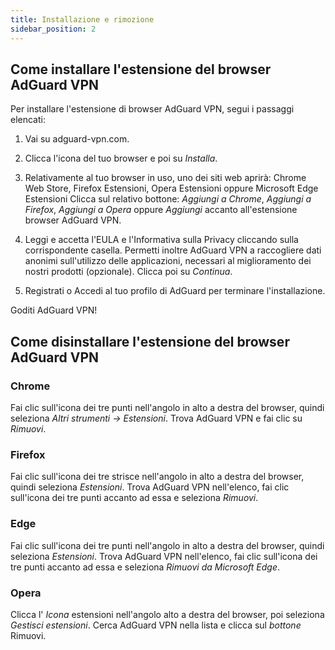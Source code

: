 ```yaml
---
title: Installazione e rimozione
sidebar_position: 2
---
```


## Come installare l'estensione del browser AdGuard VPN

Per installare l'estensione di browser AdGuard VPN, segui i passaggi elencati:

1. Vai su <zero>adguard-vpn.com</zero>.

2. Clicca l'icona del tuo browser e poi su *Installa*.

3. Relativamente al tuo browser in uso, uno dei siti web aprirà: Chrome Web Store, Firefox Estensioni, Opera Estensioni oppure Microsoft Edge Estensioni Clicca sul relativo bottone: *Aggiungi a Chrome*, *Aggiungi a Firefox*, *Aggiungi a Opera* oppure *Aggiungi* accanto all'estensione browser AdGuard VPN.

4. Leggi e accetta l'EULA e l'Informativa sulla Privacy cliccando sulla corrispondente casella. Permetti inoltre AdGuard VPN a raccogliere dati anonimi sull'utilizzo delle applicazioni, necessari al miglioramento dei nostri prodotti (opzionale). Clicca poi su *Continua*.

5. Registrati o Accedi al tuo profilo di AdGuard per terminare l'installazione.

Goditi AdGuard VPN!

## Come disinstallare l'estensione del browser AdGuard VPN

### Chrome

Fai clic sull'icona dei tre punti nell'angolo in alto a destra del browser, quindi seleziona *Altri strumenti → Estensioni*. Trova AdGuard VPN e fai clic su *Rimuovi*.

### Firefox

Fai clic sull'icona dei tre strisce nell'angolo in alto a destra del browser, quindi seleziona *Estensioni*. Trova AdGuard VPN nell'elenco, fai clic sull'icona dei tre punti accanto ad essa e seleziona *Rimuovi*.

### Edge

Fai clic sull'icona dei tre punti nell'angolo in alto a destra del browser, quindi seleziona *Estensioni*. Trova AdGuard VPN nell'elenco, fai clic sull'icona dei tre punti accanto ad essa e seleziona *Rimuovi da Microsoft Edge*.

### Opera

Clicca l' *Icona* estensioni nell'angolo alto a destra del browser, poi seleziona *Gestisci estensioni*. Cerca AdGuard VPN nella lista e clicca sul *bottone* Rimuovi.  
